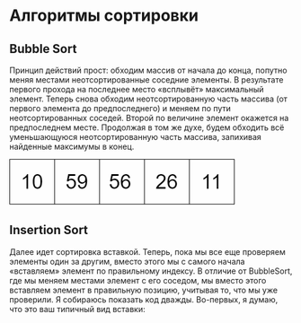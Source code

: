 # Алгоритмы сортировки

## Bubble Sort

Принцип действий прост: обходим массив от начала до конца, попутно меняя местами неотсортированные соседние элементы. В результате первого прохода на последнее место «всплывёт» максимальный элемент. Теперь снова обходим неотсортированную часть массива (от первого элемента до предпоследнего) и меняем по пути неотсортированных соседей. Второй по величине элемент окажется на предпоследнем месте. Продолжая в том же духе, будем обходить всё уменьшающуюся неотсортированную часть массива, запихивая найденные максимумы в конец.

![Alt Text](https://github.com/kaarenina/AlgorithmWorkshop/blob/SortingAlgorithms/SortingAlgorithms/images/bubbleSort.gif)


## Insertion Sort

Далее идет сортировка вставкой. Теперь, пока мы все еще проверяем элементы один за другим, вместо этого мы с самого начала «вставляем» элемент по правильному индексу. В отличие от BubbleSort, где мы меняем местами элемент с его соседом, мы вместо этого вставляем элемент в правильную позицию, учитывая то, что мы уже проверили. Я собираюсь показать код дважды. Во-первых, я думаю, что это ваш типичный вид вставки: